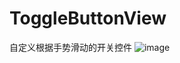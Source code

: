 # ToggleButtonView
自定义根据手势滑动的开关控件
![image](https://github.com/songnigo/ToggleButtonView/blob/master/ToggleButtonView/screenShots/main.png)

